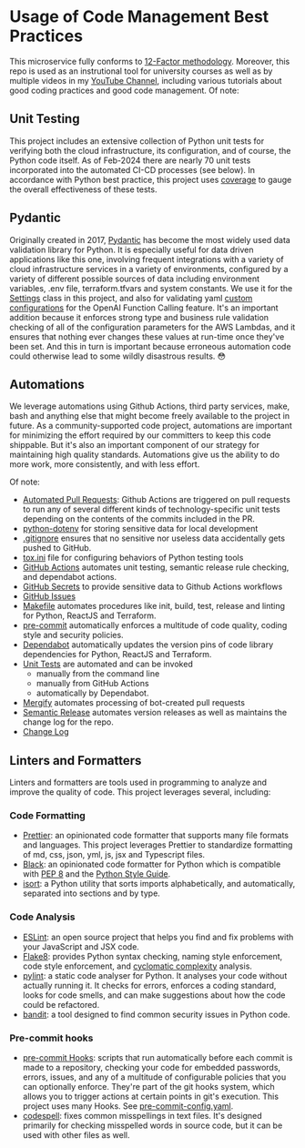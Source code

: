 # Usage of Code Management Best Practices

This microservice fully conforms to [12-Factor methodology](./Twelve_Factor_Methodology.md). Moreover, this repo is used as an instrutional tool for university courses as well as by multiple videos in my [YouTube Channel](https://youtube.com/@FullStackWithLawrence), including various tutorials about good coding practices and good code management. Of note:

## Unit Testing

This project includes an extensive collection of Python unit tests for verifying both the cloud infrastructure, its configuration, and of course, the Python code itself. As of Feb-2024 there are nearly 70 unit tests incorporated into the automated CI-CD processes (see below). In accordance with Python best practice, this project uses [coverage](https://pypi.org/project/coverage/) to gauge the overall effectiveness of these tests.

## Pydantic

Originally created in 2017, [Pydantic](https://docs.pydantic.dev/latest/) has become the most widely used data validation library for Python. It is especially useful for data driven applications like this one, involving frequent integrations with a variety of cloud infrastructure services in a variety of environments, configured by a variety of different possible sources of data including environment variables, .env file, terraform.tfvars and system constants. We use it for the [Settings](../api/terraform/python/openai_api/common/conf.py) class in this project, and also for validating yaml [custom configurations](.api/terraform/python/openai_api/lambda_openai_function/custom_config.py) for the OpenAI Function Calling feature. It's an important addition because it enforces strong type and business rule validation checking of all of the configuration parameters for the AWS Lambdas, and it ensures that nothing ever changes these values at run-time once they've been set. And this in turn is important because erroneous automation code could otherwise lead to some wildly disastrous results. 😳

## Automations

We leverage automations using Github Actions, third party services, make, bash and anything else that might become freely available to the project in future. As a community-supported code project, automations are important for minimizing the effort required by our committers to keep this code shippable. But it's also an important component of our strategy for maintaining high quality standards. Automations give us the ability to do more work, more consistently, and with less effort.

Of note:

- [Automated Pull Requests](https://github.com/FullStackWithLawrence/aws-openai/pulls?q=is%3Apr+is%3Aclosed): Github Actions are triggered on pull requests to run any of several different kinds of technology-specific unit tests depending on the contents of the commits included in the PR.
- [python-dotenv](https://pypi.org/project/python-dotenv/) for storing sensitive data for local development
- [.gitignore](./.gitignore) ensures that no sensitive nor useless data accidentally gets pushed to GitHub.
- [tox.ini](./tox.ini) file for configuring behaviors of Python testing tools
- [GitHub Actions](https://github.com/features/actions) automates unit testing, semantic release rule checking, and dependabot actions.
- [GitHub Secrets](https://github.com/FullStackWithLawrence/aws-openai/settings/secrets/actions) to provide sensitive data to Github Actions workflows
- [GitHub Issues](https://github.com/features/issues)
- [Makefile](./Makefile) automates procedures like init, build, test, release and linting for Python, ReactJS and Terraform.
- [pre-commit](https://pre-commit.com/) automatically enforces a multitude of code quality, coding style and security policies.
- [Dependabot](https://github.com/dependabot) automatically updates the version pins of code library dependencies for Python, ReactJS and Terraform.
- [Unit Tests](https://docs.pytest.org/) are automated and can be invoked
  - manually from the command line
  - manually from GitHub Actions
  - automatically by Dependabot.
- [Mergify](https://mergify.com/) automates processing of bot-created pull requests
- [Semantic Release](https://github.com/semantic-release/semantic-release) automates version releases as well as maintains the change log for the repo.
- [Change Log](http://keepachangelog.com/)

## Linters and Formatters

Linters and formatters are tools used in programming to analyze and improve the quality of code. This project leverages several, including:

### Code Formatting

- [Prettier](https://prettier.io/): an opinionated code formatter that supports many file formats and languages. This project leverages Prettier to standardize formatting of md, css, json, yml, js, jsx and Typescript files.
- [Black](https://github.com/psf/black): an opinionated code formatter for Python which is compatible with [PEP 8](https://peps.python.org/pep-0008/) and the [Python Style Guide](https://www.python.org/doc/essays/styleguide/).
- [isort](https://pycqa.github.io/isort/): a Python utility that sorts imports alphabetically, and automatically, separated into sections and by type.

### Code Analysis

- [ESLint](https://eslint.org/): an open source project that helps you find and fix problems with your JavaScript and JSX code.
- [Flake8](https://flake8.pycqa.org/en/latest/): provides Python syntax checking, naming style enforcement, code style enforcement, and [cyclomatic complexity](https://en.wikipedia.org/wiki/Cyclomatic_complexity) analysis.
- [pylint](https://pypi.org/project/pylint/): a static code analyser for Python. It analyses your code without actually running it. It checks for errors, enforces a coding standard, looks for code smells, and can make suggestions about how the code could be refactored.
- [bandit](https://github.com/PyCQA/bandit): a tool designed to find common security issues in Python code.

### Pre-commit hooks

- [pre-commit Hooks](https://pre-commit.com/hooks.html): scripts that run automatically before each commit is made to a repository, checking your code for embedded passwords, errors, issues, and any of a multitude of configurable policies that you can optionally enforce. They're part of the git hooks system, which allows you to trigger actions at certain points in git's execution. This project uses many Hooks. See [pre-commit-config.yaml](https://github.com/FullStackWithLawrence/aws-openai/blob/main/.pre-commit-config.yaml#L45).
- [codespell](https://github.com/codespell-project/codespell): fixes common misspellings in text files. It's designed primarily for checking misspelled words in source code, but it can be used with other files as well.
